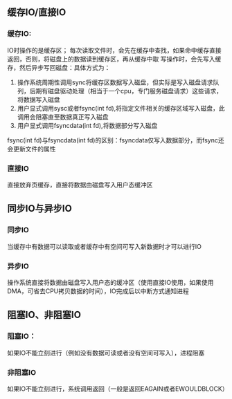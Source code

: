 ## 缓存IO/直接IO
### 缓存IO:
IO时操作的是缓存区；
每次读取文件时，会先在缓存中查找，如果命中缓存直接返回，否则，将磁盘上的数据读到缓存区，再从缓存中取
写操作时，会先写入缓存，然后异步写回磁盘：具体方式为：
1. 操作系统周期性调用sync将缓存区数据写入磁盘，但实际是写入磁盘请求队列，后期有磁盘驱动处理（相当于一个cpu，专门服务磁盘请求）这些请求，将数据写入磁盘
2. 用户显式调用sysc或者fsync(int fd),将指定文件相关的缓存区域写入磁盘，此调用会阻塞直至数据真正写入磁盘
3. 用户显式调用fsyncdata(int fd),将数据部分写入磁盘
   
fsync(int fd)与fsyncdata(int fd)的区别：fsyncdata仅写入数据部分，而fsync还会更新文件的属性

### 直接IO
直接放弃页缓存，直接将数据由磁盘写入用户态缓冲区

## 同步IO与异步IO
### 同步IO
当缓存中有数据可以读取或者缓存中有空间可写入新数据时才可以进行IO
### 异步IO
操作系统直接将数据由磁盘写入用户态的缓冲区（使用直接IO使用，如果使用DMA，可省去CPU拷贝数据的时间），IO完成后以中断方式通知进程


## 阻塞IO、非阻塞IO
### 阻塞IO：
如果IO不能立刻进行（例如没有数据可读或者没有空间可写入），进程阻塞
### 非阻塞IO
如果IO不能立刻进行，系统调用返回（一般是返回EAGAIN或者EWOULDBLOCK）

